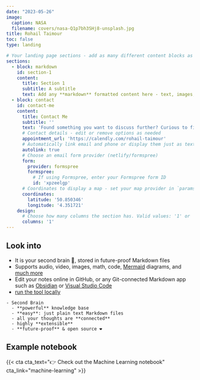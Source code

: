 ```yaml
---
date: "2023-05-26"
image:
  caption: NASA
  filename: covers/nasa-Q1p7bh3SHj8-unsplash.jpg
title: Rohail Taimour
toc: false
type: landing

# Your landing page sections - add as many different content blocks as you like
sections:
  - block: markdown
    id: section-1
    content:
      title: Section 1
      subtitle: A subtitle
      text: Add any **markdown** formatted content here - text, images, videos, galleries - and even HTML code!
  - block: contact
    id: contact-me
    content:
      title: Contact Me
      subtitle: ''
      text: 'Found something you want to discuss further? Curious to find out how we could work together?'
      # Contact details - edit or remove options as needed
      appointment_url: 'https://calendly.com/rohail-taimour'
      # Automatically link email and phone or display them just as text?
      autolink: true
      # Choose an email form provider (netlify/formspree)
      form:
        provider: formspree
        formspree:
          # If using Formspree, enter your Formspree form ID
          id: 'xpzeelgp'
      # Coordinates to display a map - set your map provider in `params.yaml`
      coordinates:
        latitude: '50.850346'
        longitude: '4.351721'
    design:
      # Choose how many columns the section has. Valid values: '1' or '2'.
      columns: '1'
---
```


## Look into
- It is your second brain 🧠, stored in future-proof Markdown files 
- Supports audio, video, images, math, code, [Mermaid](https://mermaid.live/) diagrams, and [much more](https://wowchemy.com/docs/content/writing-markdown-latex/)
- Edit your notes online in GitHub, or any Git-connected Markdown app such as [Obsidian](https://obsidian.md/) or [Visual Studio Code](https://vscode.dev/)
-  [run the tool locally](https://wowchemy.com/docs/getting-started/install-hugo-extended/)

```markmap {height="200px"}
- Second Brain
  - **powerful** knowledge base
  - **easy**: just plain text Markdown files
  - all your thoughts are **connected**
  - highly **extensible**
  - **future-proof** & open source ❤️
```


## Example notebook

{{< cta cta_text="👉 Check out the Machine Learning notebook" cta_link="machine-learning" >}}

